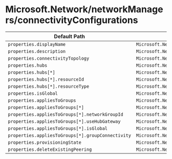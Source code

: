 # Microsoft.Network/networkManagers/connectivityConfigurations

| Default Path | Alias |
|---|---|
| `properties.displayName` | `Microsoft.Network/networkManagers/connectivityConfigurations/displayName` |
| `properties.description` | `Microsoft.Network/networkManagers/connectivityConfigurations/description` |
| `properties.connectivityTopology` | `Microsoft.Network/networkManagers/connectivityConfigurations/connectivityTopology` |
| `properties.hubs` | `Microsoft.Network/networkManagers/connectivityConfigurations/hubs` |
| `properties.hubs[*]` | `Microsoft.Network/networkManagers/connectivityConfigurations/hubs[*]` |
| `properties.hubs[*].resourceId` | `Microsoft.Network/networkManagers/connectivityConfigurations/hubs[*].resourceId` |
| `properties.hubs[*].resourceType` | `Microsoft.Network/networkManagers/connectivityConfigurations/hubs[*].resourceType` |
| `properties.isGlobal` | `Microsoft.Network/networkManagers/connectivityConfigurations/isGlobal` |
| `properties.appliesToGroups` | `Microsoft.Network/networkManagers/connectivityConfigurations/appliesToGroups` |
| `properties.appliesToGroups[*]` | `Microsoft.Network/networkManagers/connectivityConfigurations/appliesToGroups[*]` |
| `properties.appliesToGroups[*].networkGroupId` | `Microsoft.Network/networkManagers/connectivityConfigurations/appliesToGroups[*].networkGroupId` |
| `properties.appliesToGroups[*].useHubGateway` | `Microsoft.Network/networkManagers/connectivityConfigurations/appliesToGroups[*].useHubGateway` |
| `properties.appliesToGroups[*].isGlobal` | `Microsoft.Network/networkManagers/connectivityConfigurations/appliesToGroups[*].isGlobal` |
| `properties.appliesToGroups[*].groupConnectivity` | `Microsoft.Network/networkManagers/connectivityConfigurations/appliesToGroups[*].groupConnectivity` |
| `properties.provisioningState` | `Microsoft.Network/networkManagers/connectivityConfigurations/provisioningState` |
| `properties.deleteExistingPeering` | `Microsoft.Network/networkManagers/connectivityConfigurations/deleteExistingPeering` |

